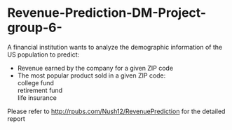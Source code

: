 # Revenue-Prediction-DM-Project-group-6-
A financial institution wants to analyze the demographic information of the US population to predict:

* Revenue earned by the company for a given ZIP code  
* The most popular product sold in a given ZIP code:  
college fund  
retirement fund  
life insurance

Please refer to http://rpubs.com/Nush12/RevenuePrediction for the detailed report

